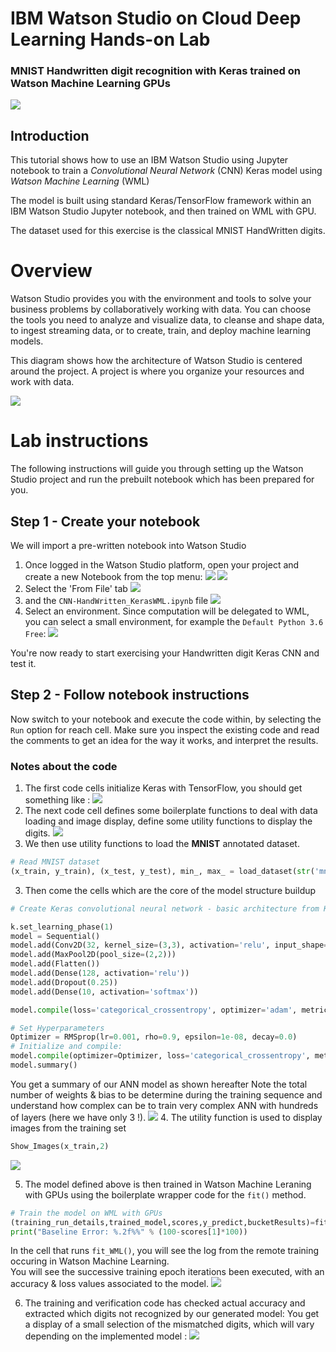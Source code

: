 # IBM Watson Studio on Cloud Deep Learning Hands-on Lab

### MNIST Handwritten digit recognition with Keras trained on Watson Machine Learning GPUs
![](images/Handwritten.png)

## Introduction
This tutorial shows how to use an IBM Watson Studio using Jupyter notebook to train a *Convolutional Neural Network* (CNN) Keras model using *Watson Machine Learning* (WML)

The model is built using standard Keras/TensorFlow framework within an IBM Watson Studio Jupyter notebook, and then trained on WML with GPU.

The dataset used for this exercise is the classical MNIST HandWritten digits.

# Overview
Watson Studio provides you with the environment and tools to solve your business problems by collaboratively working with data. You can choose the tools you need to analyze and visualize data, to cleanse and shape data, to ingest streaming data, or to create, train, and deploy machine learning models.

This diagram shows how the architecture of Watson Studio is centered around the project. A project is where you organize your resources and work with data.

![](images/Watson-Studio.png)

# Lab instructions
The following instructions will guide you through setting up the Watson Studio project and run the prebuilt notebook which has been prepared for you.

##  Step 1 - Create your notebook
We will import a pre-written notebook into Watson Studio
1. Once logged in the Watson Studio platform, open your project and create a new Notebook from the top menu: ![](images/20181126_c4ace1aa.png)
![](images/20181126_3f64de13.png)
1. Select the 'From File' tab ![](images/20181126_e32e89e3.png)
1. and the `CNN-HandWritten_KerasWML.ipynb` file ![](images/20200116_49f467f0.png)
1. Select an environment. Since computation will be delegated to WML, you can select a small environment, for example the `Default Python 3.6 Free`:  ![](images/20200116_4cff5024.png)

You're now ready to start exercising your Handwritten digit Keras CNN and test it.

## Step 2 - Follow notebook instructions
Now switch to your notebook and execute the code within, by selecting the `Run` option for reach cell.
Make sure you inspect the existing code and read the comments to get an idea for the way it works, and interpret the results.

### Notes about the code
1. The first code cells initialize Keras with TensorFlow, you should get something like :
![](images/20200116_f85aeff2.png)
1. The next code cell defines some boilerplate functions to deal with data loading and image display, define some utility functions to display the digits.
![](images/Notebook2.png)
2. We then use utility functions to load the **MNIST** annotated dataset.
``` python
# Read MNIST dataset
(x_train, y_train), (x_test, y_test), min_, max_ = load_dataset(str('mnist'))
```
3. Then come the cells which are the core of the model structure buildup
``` python
# Create Keras convolutional neural network - basic architecture from Keras examples

k.set_learning_phase(1)
model = Sequential()
model.add(Conv2D(32, kernel_size=(3,3), activation='relu', input_shape=x_train.shape[1:]))
model.add(MaxPool2D(pool_size=(2,2)))
model.add(Flatten())
model.add(Dense(128, activation='relu'))
model.add(Dropout(0.25))
model.add(Dense(10, activation='softmax'))

model.compile(loss='categorical_crossentropy', optimizer='adam', metrics=['accuracy'])

# Set Hyperparameters
Optimizer = RMSprop(lr=0.001, rho=0.9, epsilon=1e-08, decay=0.0)
# Initialize and compile:
model.compile(optimizer=Optimizer, loss='categorical_crossentropy', metrics=['accuracy'])
model.summary()
```
You get a summary of our ANN model as shown hereafter
Note the total number of weights & bias to be determine during the training sequence and understand how complex can be to train very complex ANN with hundreds of layers (here we have only 3 !).
![](images/Model.png)
4. The utility function is used to display images from the training set
``` python
Show_Images(x_train,2)
```
![](images/Digits.png)

5. The model defined above is then trained in Watson Machine Leraning with GPUs using the boilerplate wrapper code for the `fit()` method.
``` python
# Train the model on WML with GPUs
(training_run_details,trained_model,scores,y_predict,bucketResults)=fit_WML(wml,cos,cos_credentials,trainingName,model,x_train,y_train,x_test,y_test)
print("Baseline Error: %.2f%%" % (100-scores[1]*100))
```
In the cell that runs `fit_WML()`, you will see the log from the remote training occuring in Watson Machine Learning.    
You will see the successive training epoch iterations been executed, with an accuracy & loss values associated to the model.
![](images/20200121_76b07118.png)

6. The training and verification code has checked actual accuracy and extracted which digits not recognized by our generated model:
You get a display of a small selection of the mismatched digits, which will vary depending on the implemented model :
![](images/20200121_8f35471f.png)
